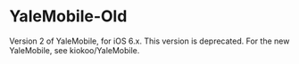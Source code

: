 YaleMobile-Old
==============

Version 2 of YaleMobile, for iOS 6.x. This version is deprecated. For the new YaleMobile, see kiokoo/YaleMobile.
